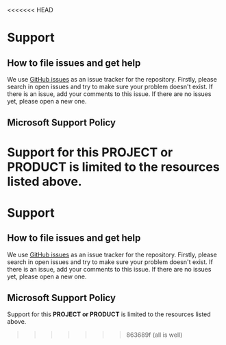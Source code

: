 <<<<<<< HEAD
# Support

## How to file issues and get help

We use [GitHub issues](https://github.com/microsoft/azurechat/issues) as an issue tracker for the repository. Firstly, please search in open issues and try to make sure your problem doesn't exist. If there is an issue, add your comments to this issue.
If there are no issues yet, please open a new one.

## Microsoft Support Policy

Support for this **PROJECT or PRODUCT** is limited to the resources listed above.
=======
# Support

## How to file issues and get help

We use [GitHub issues](https://github.com/microsoft/azurechat/issues) as an issue tracker for the repository. Firstly, please search in open issues and try to make sure your problem doesn't exist. If there is an issue, add your comments to this issue.
If there are no issues yet, please open a new one.

## Microsoft Support Policy

Support for this **PROJECT or PRODUCT** is limited to the resources listed above.
>>>>>>> 863689f (all is well)
